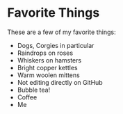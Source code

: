 # Favorite Things

These are a few of my favorite things:

- Dogs, Corgies in particular
- Raindrops on roses
- Whiskers on hamsters
- Bright copper kettles
- Warm woolen mittens
- Not editing directly on GitHub
- Bubble tea!
- Coffee
- Me
